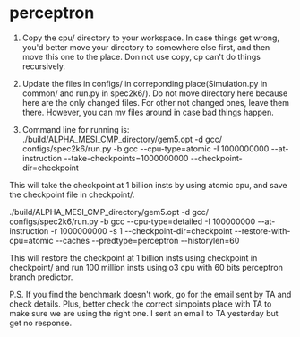 # perceptron

1.  Copy the cpu/ directory to your workspace. In case things get wrong, you'd better move your directory to somewhere else first, and then move this one to the place. Don not use copy, cp can't do things recursively.

2.  Update the files in configs/ in correponding place(Simulation.py in common/ and run.py in spec2k6/). Do not move directory here because here are the only changed files. For other not changed ones, leave them there. However, you can mv files around in case bad things happen.

3.  Command line for running is:
  ./build/ALPHA_MESI_CMP_directory/gem5.opt -d gcc/ configs/spec2k6/run.py -b gcc --cpu-type=atomic -I 1000000000 --at-instruction --take-checkpoints=1000000000 --checkpoint-dir=checkpoint
  
  This will take the checkpoint at 1 billion insts by using atomic cpu, and save the checkpoint file in checkpoint/.
  
  ./build/ALPHA_MESI_CMP_directory/gem5.opt -d gcc/ configs/spec2k6/run.py -b gcc --cpu-type=detailed -I 100000000 --at-instruction -r 1000000000 -s 1 --checkpoint-dir=checkpoint --restore-with-cpu=atomic --caches --predtype=perceptron --historylen=60
  
  This will restore the checkpoint at 1 billion insts using checkpoint in checkpoint/ and run 100 million insts using o3 cpu with 60 bits perceptron branch predictor.
  
P.S. If you find the benchmark doesn't work, go for the email sent by TA and check details. Plus, better check the correct simpoints place with TA to make sure we are using the right one. I sent an email to TA yesterday but get no response.
